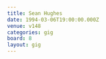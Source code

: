 ```yaml
---
title: Sean Hughes
date: 1994-03-06T19:00:00.000Z
venue: v148
categories: gig
board: 8
layout: gig
---
```

